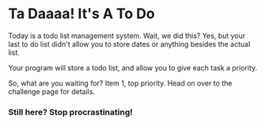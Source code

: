 # Ta Daaaa! It's A To Do

Today is a todo list management system. Wait, we did this? Yes, but your last to do list didn't allow you to store dates or anything besides the actual list.

Your program will store a todo list, and allow you to give each task a priority.

So, what are you waiting for? Item 1, top priority. Head on over to the challenge page for details.

### Still here? Stop procrastinating!